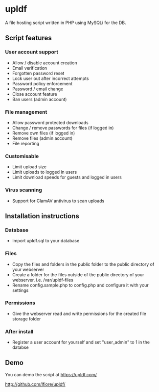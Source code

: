 # upldf

A file hosting script written in PHP using MySQLi for the DB.

## Script features

### User account support

* Allow / disable account creation 
* Email verification
* Forgotten password reset
* Lock user out after incorrect attempts
* Password policy enforcement
* Password / email change
* Close account feature
* Ban users (admin account)

### File management

* Allow password protected downloads
* Change / remove passwords for files (if logged in)
* Remove own files (if logged in)
* Remove files (admin account)
* File reporting

### Customisable

* Limit upload size
* Limit uploads to logged in users
* Limit download speeds for guests and logged in users

### Virus scanning

* Support for ClamAV antivirus to scan uploads

## Installation instructions

### Database

* Import upldf.sql to your database

### Files

* Copy the files and folders in the public folder to the public directory of your webserver
* Create a folder for the files outside of the public directory of your webserver, i.e. /var/upldf-files
* Rename config.sample.php to config.php and configure it with your settings

### Permissions

* Give the webserver read and write permissions for the created file storage folder

### After install

* Register a user account for yourself and set "user_admin" to 1 in the databse

## Demo

You can demo the script at https://upldf.com/

http://github.com/lfiore/upldf/
